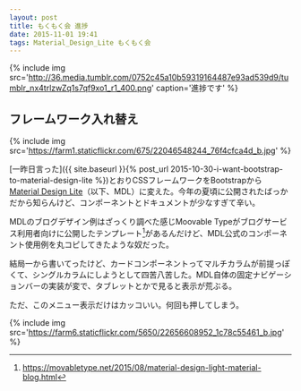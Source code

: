 ```yaml
---
layout: post
title: もくもく会 進捗
date: 2015-11-01 19:41
tags: Material_Design_Lite もくもく会
---
```


{% include img src='http://36.media.tumblr.com/0752c45a10b59319164487e93ad539d9/tumblr_nx4trlzwZq1s7qf9xo1_r1_400.png' caption='進捗です' %}

## フレームワーク入れ替え

{% include img src='https://farm1.staticflickr.com/675/22046548244_76f4cfca4d_b.jpg' %}

[一昨日言った]({{ site.baseurl }}{% post_url 2015-10-30-i-want-bootstrap-to-material-design-lite %})とおりCSSフレームワークをBootstrapから[Material Design Lite](http://www.getmdl.io/)（以下、MDL）に変えた。今年の夏頃に公開されたばっかだから知らんけど、コンポーネントとドキュメントが少なすぎて辛い。

MDLのブログデザイン例はざっくり調べた感じMoovable Typeがブログサービス利用者向けに公開したテンプレート[^1]があるんだけど、MDL公式のコンポーネント使用例を丸コピしてきたような奴だった。

[^1]: <https://movabletype.net/2015/08/material-design-light-material-blog.html>

結局一から書いてったけど、カードコンポーネントってマルチカラムが前提っぽくて、シングルカラムにしようとして四苦八苦した。MDL自体の固定ナビゲーションバーの実装が変で、タブレットとかで見ると表示が荒ぶる。

ただ、このメニュー表示だけはカッコいい。何回も押してしまう。

{% include img src='https://farm6.staticflickr.com/5650/22656608952_1c78c55461_b.jpg' %}
